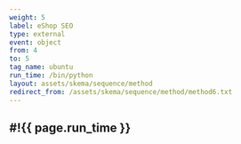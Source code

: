 ```yaml
---
weight: 5
label: eShop SEO
type: external
event: object
from: 4
to: 5
tag_name: ubuntu
run_time: /bin/python
layout: assets/skema/sequence/method
redirect_from: /assets/skema/sequence/method/method6.txt
---
```

#!{{ page.run_time }}
---
